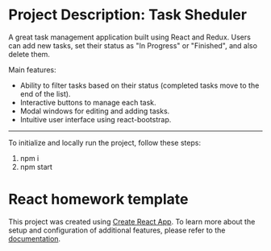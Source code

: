 # Project Description: Task Sheduler

A great task management application built using React and Redux. Users can add new tasks, set their status as "In Progress" or "Finished", and also delete them.

Main features:

- Ability to filter tasks based on their status (completed tasks move to the end of the list).
- Interactive buttons to manage each task.
- Modal windows for editing and adding tasks.
- Intuitive user interface using react-bootstrap.

---

To initialize and locally run the project, follow these steps:

1. npm i
2. npm start

# React homework template

This project was created using
[Create React App](https://github.com/facebook/create-react-app). To learn more
about the setup and configuration of additional features, please refer to the
[documentation](https://facebook.github.io/create-react-app/docs/getting-started).
